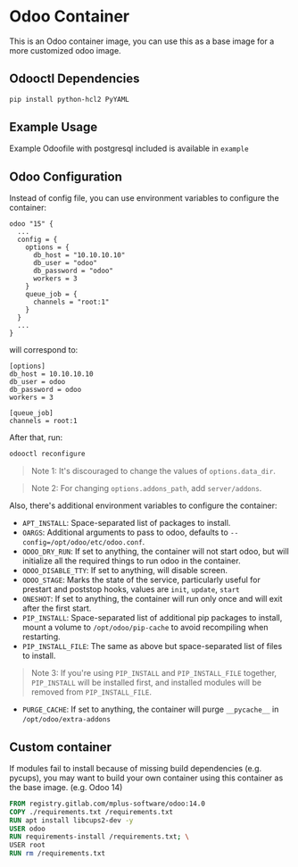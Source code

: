 # Odoo Container
This is an Odoo container image, you can use this as a base image for a more customized odoo image.

## Odooctl Dependencies
```sh
pip install python-hcl2 PyYAML
```

## Example Usage
Example Odoofile with postgresql included is available in `example`

## Odoo Configuration
Instead of config file, you can use environment variables to configure the container:
```hcl
odoo "15" {
  ...
  config = {
    options = {
      db_host = "10.10.10.10"
      db_user = "odoo"
      db_password = "odoo"
      workers = 3
    }
    queue_job = {
      channels = "root:1"
    }
  }
  ...
}
```
will correspond to:
```
[options]
db_host = 10.10.10.10
db_user = odoo
db_password = odoo
workers = 3

[queue_job]
channels = root:1
```

After that, run:

```sh
odooctl reconfigure
```

> Note 1: It's discouraged to change the values of `options.data_dir`.

> Note 2: For changing `options.addons_path`, add `server/addons`.

Also, there's additional environment variables to configure the container:
- `APT_INSTALL`: Space-separated list of packages to install.
- `OARGS`: Additional arguments to pass to odoo, defaults to `--config=/opt/odoo/etc/odoo.conf`.
- `ODOO_DRY_RUN`: If set to anything, the container will not start odoo, but will initialize all the required things to run odoo in the container.
- `ODOO_DISABLE_TTY`: If set to anything, will disable screen.
- `ODOO_STAGE`: Marks the state of the service, particularly useful for prestart and poststop hooks, values are `init`, `update`, `start`
- `ONESHOT`: If set to anything, the container will run only once and will exit after the first start.
- `PIP_INSTALL`: Space-separated list of additional pip packages to install, mount a volume to `/opt/odoo/pip-cache` to avoid recompiling when restarting.
- `PIP_INSTALL_FILE`: The same as above but space-separated list of files to install.
> Note 3: If you're using `PIP_INSTALL` and `PIP_INSTALL_FILE` together, `PIP_INSTALL` will be installed first, and installed modules will be removed from `PIP_INSTALL_FILE`.
- `PURGE_CACHE`: If set to anything, the container will purge `__pycache__` in `/opt/odoo/extra-addons`

## Custom container
If modules fail to install because of missing build dependencies (e.g. pycups), you may want to build your own container using this container as the base image. (e.g. Odoo 14)

```Dockerfile
FROM registry.gitlab.com/mplus-software/odoo:14.0
COPY ./requirements.txt /requirements.txt
RUN apt install libcups2-dev -y
USER odoo
RUN requirements-install /requirements.txt; \
USER root
RUN rm /requirements.txt
```
